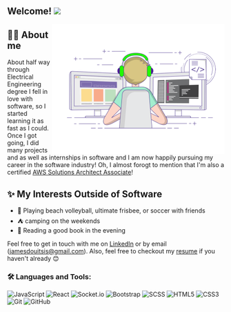 <h2> Welcome! <img src="https://github.com/souvikguria98/souvikguria98/blob/master/Hi.gif" width="25"></h2>
<img align="right" alt="GIF" src="https://raw.githubusercontent.com/devSouvik/devSouvik/master/gif3.gif" width="400"/>

## 👨‍💻 About me

About half way through Electrical Engineering degree I fell in love with software, so I started learning it as fast as I could. Once I got going, I did many projects and as well as internships in software and I am now happily pursuing my career in the software industry! Oh, I almost forogt to mention that I'm also a certified [AWS Solutions Architect Associate](https://www.certmetrics.com/amazon/public/transcript.aspx?transcript=FNGF53GCK1BE1TKG)!

## ✨ My Interests Outside of Software

- 🏐 Playing beach volleyball, ultimate frisbee, or soccer with friends
- ⛺️ camping on the weekends
- 📖 Reading a good book in the evening

Feel free to get in touch with me on [LinkedIn](https://www.linkedin.com/in/jamesdouitsis/) or by email ([jamesdouitsis@gmail.com](mailto:jamesdouitsis@gmail.com)). Also, feel free to checkout my [resume](https://github.com/jdouitsis/jdouitsis/blob/main/James%20Douitsis%20Resume.pdf) if you haven't already 😊 

### 🛠️ Languages and Tools:

![JavaScript](https://img.shields.io/badge/-JavaScript-black?style=flat-square&logo=javascript)
![React](https://img.shields.io/badge/-React-black?style=flat-square&logo=react)
![Socket.io](https://img.shields.io/badge/-Socket-black?style=flat-square&logo=socket.io)
![Bootstrap](https://img.shields.io/badge/-Bootstrap-black?style=flat-square&logo=bootstrap)
![SCSS](https://img.shields.io/badge/-SCSS-black?style=flat-square&logo=SASS)
![HTML5](https://img.shields.io/badge/-HTML5-black?style=flat-square&logo=html5&logoColor=white)
![CSS3](https://img.shields.io/badge/-CSS3-black?style=flat-square&logo=css3)
![Git](https://img.shields.io/badge/-Git-black?style=flat-square&logo=git)
![GitHub](https://img.shields.io/badge/-GitHub-black?style=flat-square&logo=github)

<!--
**jdouitsis/jdouitsis** is a ✨ _special_ ✨ repository because its `README.md` (this file) appears on your GitHub profile.

Here are some ideas to get you started:

- 🔭 I’m currently working on ...
- 🌱 I’m currently learning ...
- 👯 I’m looking to collaborate on ...
- 🤔 I’m looking for help with ...
- 💬 Ask me about ...
- 📫 How to reach me: ...
- 😄 Pronouns: ...
- ⚡ Fun fact: ...
-->

